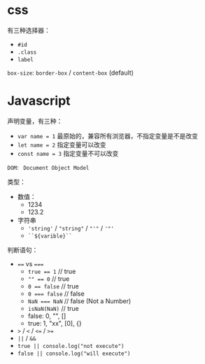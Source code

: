 

# css

有三种选择器：
- `#id`
- `.class`
- `label`



`box-size`: `border-box` / `content-box` (default)

# Javascript

声明变量，有三种：
- `var name = 1` 最原始的，兼容所有浏览器，不指定变量是不是改变
- `let name = 2` 指定变量可以改变
- `const name = 3` 指定变量不可以改变

`DOM`: ` Document Object Model`


类型：
- 数值：
    - 1234
    - 123.2
- 字符串
    - `'string'` / `"string"` / `"'"` / `'"'`
    - ` ``${varible}`` `


 判断语句：
 - `==` vs `===`
    - `true == 1` // true
    - `"" == 0` // true
    - `0 == false` // true
    - `0 === false` // false
    - `NaN === NaN` // false (Not a Number)
    - `isNaN(NaN)` // true
    - false: 0, "", []
    - true: 1, "xx", [0], {}
 - `>` / `<` / `<=` / `>=`
 - `||` / `&&`
 - `true || console.log("not execute")`
 - `false || console.log("will execute")`